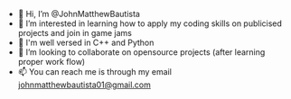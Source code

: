 - 👋 Hi, I’m @JohnMatthewBautista
- 👀 I’m interested in learning how to apply my coding skills on publicised projects and join in game jams
- 📖 I'm well versed in C++ and Python
- 💞️ I’m looking to collaborate on opensource projects (after learning proper work flow)
- 📫 You can reach me is through my email johnmatthewbautista01@gmail.com

<!---
JohnMatthewBautista/JohnMatthewBautista is a ✨ special ✨ repository because its `README.md` (this file) appears on your GitHub profile.
You can click the Preview link to take a look at your changes.
--->
